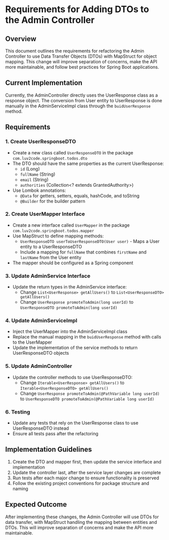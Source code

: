 # Requirements for Adding DTOs to the Admin Controller

## Overview
This document outlines the requirements for refactoring the Admin Controller to use Data Transfer Objects (DTOs) with MapStruct for object mapping. This change will improve separation of concerns, make the API more maintainable, and follow best practices for Spring Boot applications.

## Current Implementation
Currently, the AdminController directly uses the UserResponse class as a response object. The conversion from User entity to UserResponse is done manually in the AdminServiceImpl class through the `buidUserResponse` method.

## Requirements

### 1. Create UserResponseDTO
- Create a new class called `UserResponseDTO` in the package `com.luv2code.springboot.todos.dto`
- The DTO should have the same properties as the current UserResponse:
  - `id` (Long)
  - `fullName` (String)
  - `email` (String)
  - `authorities` (Collection<? extends GrantedAuthority>)
- Use Lombok annotations:
  - `@Data` for getters, setters, equals, hashCode, and toString
  - `@Builder` for the builder pattern

### 2. Create UserMapper Interface
- Create a new interface called `UserMapper` in the package `com.luv2code.springboot.todos.mapper`
- Use MapStruct to define mapping methods:
  - `UserResponseDTO userToUserResponseDTO(User user)` - Maps a User entity to a UserResponseDTO
  - Include a mapping for `fullName` that combines `firstName` and `lastName` from the User entity
- The mapper should be configured as a Spring component

### 3. Update AdminService Interface
- Update the return types in the AdminService interface:
  - Change `List<UserResponse> getAllUsers()` to `List<UserResponseDTO> getAllUsers()`
  - Change `UserResponse promoteToAdmin(long userId)` to `UserResponseDTO promoteToAdmin(long userId)`

### 4. Update AdminServiceImpl
- Inject the UserMapper into the AdminServiceImpl class
- Replace the manual mapping in the `buidUserResponse` method with calls to the UserMapper
- Update the implementation of the service methods to return UserResponseDTO objects

### 5. Update AdminController
- Update the controller methods to use UserResponseDTO:
  - Change `Iterable<UserResponse> getAllUsers()` to `Iterable<UserResponseDTO> getAllUsers()`
  - Change `UserResponse promoteToAdmin(@PathVariable long userId)` to `UserResponseDTO promoteToAdmin(@PathVariable long userId)`

### 6. Testing
- Update any tests that rely on the UserResponse class to use UserResponseDTO instead
- Ensure all tests pass after the refactoring

## Implementation Guidelines
1. Create the DTO and mapper first, then update the service interface and implementation
2. Update the controller last, after the service layer changes are complete
3. Run tests after each major change to ensure functionality is preserved
4. Follow the existing project conventions for package structure and naming

## Expected Outcome
After implementing these changes, the Admin Controller will use DTOs for data transfer, with MapStruct handling the mapping between entities and DTOs. This will improve separation of concerns and make the API more maintainable.
